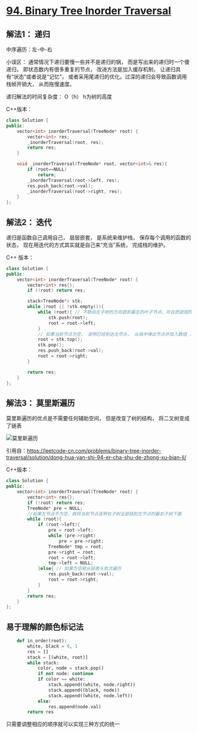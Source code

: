 # [94. Binary Tree Inorder Traversal](https://leetcode-cn.com/problems/binary-tree-inorder-traversal/)

## 解法1： 递归

中序遍历：左-中-右

小误区： 通常情况下递归要慢一些并不是递归的锅， 而是写出来的递归时一个傻递归， 即状态数内有很多重复的节点， 改进方法是加入缓存机制， 让递归具有“状态”或者说是“记忆”， 或者采用尾递归的优化。过深的递归会导致函数调用栈帧开销大， 从而拖慢速度。 

递归解法的时间复杂度： O（h） h为树的高度

C++版本：

```c++
class Solution {
public:
    vector<int> inorderTraversal(TreeNode* root) {
        vector<int> res;
        _inorderTraversal(root, res);
        return res;
    }

    void _inorderTraversal(TreeNode* root, vector<int>& res){
        if (root==NULL)
            return;
        _inorderTraversal(root->left, res);
        res.push_back(root->val);
        _inorderTraversal(root->right, res);
    }
};
```

## 解法2： 迭代

递归是函数自己调用自己， 层层嵌套， 是系统来维护栈， 保存每个调用的函数的状态， 现在用迭代的方式其实就是自己来“充当”系统， 完成栈的维护。

C++ 版本：

```c++
class Solution {
public:
    vector<int> inorderTraversal(TreeNode* root) {
        vector<int> res{};
        if (!root) return res;

        stack<TreeNode*> stk;
        while (root || !stk.empty()){
            while (root){ // 不断向左子树的方向直到最左的叶子节点，并且把途径的节点压栈 （模拟递归调用）
                stk.push(root);
                root = root->left;
            }  
            // 如果当前节点为空， 说明已经到达左尽头， 从栈中弹出节点并加入数组 ，然后转向右节点
            root = stk.top();
            stk.pop();
            res.push_back(root->val);
            root = root->right;
        }

        return res;
    }
};
```

## 解法3： 莫里斯遍历

莫里斯遍历的优点是不需要任何辅助空间， 但是改变了树的结构， 将二叉树变成了链表

![莫里斯遍历](https://pic.leetcode-cn.com/c1b589b5fc7facd1a847c9f5bab407765222ee2d9e1a887a9e5d61cc9e94dfc6-3.gif)

引用自：https://leetcode-cn.com/problems/binary-tree-inorder-traversal/solution/dong-hua-yan-shi-94-er-cha-shu-de-zhong-xu-bian-li/



C++版本：

```c++
class Solution {
public:
    vector<int> inorderTraversal(TreeNode* root) {
        vector<int> res{};
        if (!root) return res;
        TreeNode* pre = NULL;
        //如果左节点不为空，就将当前节点连带右子树全部挂到左节点的最右子树下面
        while (root){
            if (root->left){
                pre = root->left;
                while (pre->right)
                    pre = pre->right;
                TreeNode* tmp = root;
                pre->right = root;
                root = root->left;
                tmp->left = NULL;
            }else{ // 如果为空就从链表头依次遍历
                res.push_back(root->val);
                root = root->right;
            }
        }
        return res;
    }
};
```

## 易于理解的颜色标记法

```python
    def in_order(root):
        white, black = 0, 1
        res = []
        stack = [(white, root)]
        while stack:
            color, node = stack.pop()
            if not node: continue
            if color == white:
                stack.append((white, node.right))
                stack.append((black, node))
                stack.append((white, node.left))
            else:
                res.append(node.val)
        return res
```

只需要调整相应的顺序就可以实现三种方式的统一